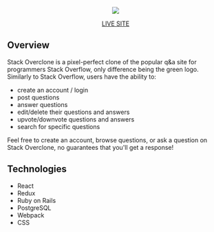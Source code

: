 <p align="center">
<img src="https://user-images.githubusercontent.com/96442866/161406299-29bd4320-0939-45ce-8f68-1e4230709418.png"/></p>


<p align="center">
<a href="https://stackoverclone.herokuapp.com/#/">LIVE SITE</a>
</p>

## Overview

Stack Overclone is a pixel-perfect clone of the popular q&a site for programmers Stack Overflow, only difference being the green logo. Similarly to Stack Overflow, users have the ability to:
* create an account / login
* post questions
* answer questions
* edit/delete their questions and answers
* upvote/downvote questions and answers
* search for specific questions

Feel free to create an account, browse questions, or ask a question on Stack Overclone, no guarantees that you'll get a response!


## Technologies
* React
* Redux
* Ruby on Rails
* PostgreSQL
* Webpack
* CSS
